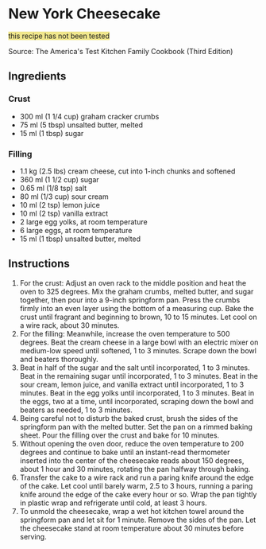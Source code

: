 # New York Cheesecake #

<span style='background: khaki'>this recipe has not been tested</span>

Source: The America's Test Kitchen Family Cookbook (Third Edition)

## Ingredients ##

### Crust ###
* 300 ml (1 1/4 cup) graham cracker crumbs
* 75 ml (5 tbsp) unsalted butter, melted
* 15 ml (1 tbsp) sugar

### Filling ###
* 1.1 kg (2.5 lbs) cream cheese, cut into 1-inch chunks and softened
* 360 ml (1 1/2 cup) sugar
* 0.65 ml (1/8 tsp) salt
* 80 ml (1/3 cup) sour cream
* 10 ml (2 tsp) lemon juice
* 10 ml (2 tsp) vanilla extract
* 2 large egg yolks, at room temperature
* 6 large eggs, at room temperature
* 15 ml (1 tbsp) unsalted butter, melted

## Instructions ##
1. For the crust: Adjust an oven rack to the middle position and heat the oven to 325 degrees. Mix the graham crumbs, melted butter, and sugar together, then pour into a 9-inch springform pan. Press the crumbs firmly into an even layer using the bottom of a measuring cup. Bake the crust until fragrant and beginning to brown, 10 to 15 minutes. Let cool on a wire rack, about 30 minutes.
1. For the filling: Meanwhile, increase the oven temperature to 500 degrees. Beat the cream cheese in a large bowl with an electric mixer on medium-low speed until softened, 1 to 3 minutes. Scrape down the bowl and beaters thoroughly.
1. Beat in half of the sugar and the salt until incorporated, 1 to 3 minutes. Beat in the remaining sugar until incorporated, 1 to 3 minutes. Beat in the sour cream, lemon juice, and vanilla extract until incorporated, 1 to 3 minutes. Beat in the egg yolks until incorporated, 1 to 3 minutes. Beat in the eggs, two at a time, until incorporated, scraping down the bowl and beaters as needed, 1 to 3 minutes.
1. Being careful not to disturb the baked crust, brush the sides of the springform pan with the melted butter. Set the pan on a rimmed baking sheet. Pour the filling over the crust and bake for 10 minutes.
1. Without opening the oven door, reduce the oven temperature to 200 degrees and continue to bake until an instant-read thermometer inserted into the center of the cheesecake reads about 150 degrees, about 1 hour and 30 minutes, rotating the pan halfway through baking.
1. Transfer the cake to a wire rack and run a paring knife around the edge of the cake. Let cool until barely warm, 2.5 to 3 hours, running a paring knife around the edge of the cake every hour or so. Wrap the pan tightly in plastic wrap and refrigerate until cold, at least 3 hours.
1. To unmold the cheesecake, wrap a wet hot kitchen towel around the springform pan and let sit for 1 minute. Remove the sides of the pan. Let the cheesecake stand at room temperature about 30 minutes before serving.
